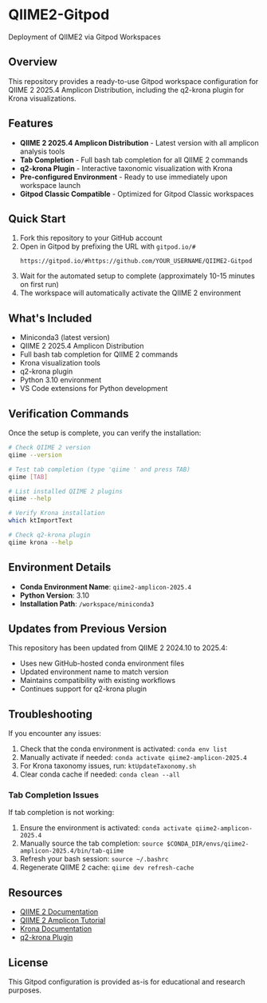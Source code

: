 # QIIME2-Gitpod
Deployment of QIIME2 via Gitpod Workspaces

## Overview
This repository provides a ready-to-use Gitpod workspace configuration for QIIME 2 2025.4 Amplicon Distribution, including the q2-krona plugin for Krona visualizations.

## Features
- **QIIME 2 2025.4 Amplicon Distribution** - Latest version with all amplicon analysis tools
- **Tab Completion** - Full bash tab completion for all QIIME 2 commands
- **q2-krona Plugin** - Interactive taxonomic visualization with Krona
- **Pre-configured Environment** - Ready to use immediately upon workspace launch
- **Gitpod Classic Compatible** - Optimized for Gitpod Classic workspaces

## Quick Start
1. Fork this repository to your GitHub account
2. Open in Gitpod by prefixing the URL with `gitpod.io/#`
   ```
   https://gitpod.io/#https://github.com/YOUR_USERNAME/QIIME2-Gitpod
   ```
3. Wait for the automated setup to complete (approximately 10-15 minutes on first run)
4. The workspace will automatically activate the QIIME 2 environment

## What's Included
- Miniconda3 (latest version)
- QIIME 2 2025.4 Amplicon Distribution
- Full bash tab completion for QIIME 2 commands
- Krona visualization tools
- q2-krona plugin
- Python 3.10 environment
- VS Code extensions for Python development

## Verification Commands
Once the setup is complete, you can verify the installation:
```bash
# Check QIIME 2 version
qiime --version

# Test tab completion (type 'qiime ' and press TAB)
qiime [TAB]

# List installed QIIME 2 plugins
qiime --help

# Verify Krona installation
which ktImportText

# Check q2-krona plugin
qiime krona --help
```

## Environment Details
- **Conda Environment Name**: `qiime2-amplicon-2025.4`
- **Python Version**: 3.10
- **Installation Path**: `/workspace/miniconda3`

## Updates from Previous Version
This repository has been updated from QIIME 2 2024.10 to 2025.4:
- Uses new GitHub-hosted conda environment files
- Updated environment name to match version
- Maintains compatibility with existing workflows
- Continues support for q2-krona plugin

## Troubleshooting
If you encounter any issues:
1. Check that the conda environment is activated: `conda env list`
2. Manually activate if needed: `conda activate qiime2-amplicon-2025.4`
3. For Krona taxonomy issues, run: `ktUpdateTaxonomy.sh`
4. Clear conda cache if needed: `conda clean --all`

### Tab Completion Issues
If tab completion is not working:
1. Ensure the environment is activated: `conda activate qiime2-amplicon-2025.4`
2. Manually source the tab completion: `source $CONDA_DIR/envs/qiime2-amplicon-2025.4/bin/tab-qiime`
3. Refresh your bash session: `source ~/.bashrc`
4. Regenerate QIIME 2 cache: `qiime dev refresh-cache`

## Resources
- [QIIME 2 Documentation](https://docs.qiime2.org/)
- [QIIME 2 Amplicon Tutorial](https://amplicon-docs.qiime2.org/)
- [Krona Documentation](https://github.com/marbl/Krona/wiki)
- [q2-krona Plugin](https://github.com/kaanb93/q2-krona)

## License
This Gitpod configuration is provided as-is for educational and research purposes.
